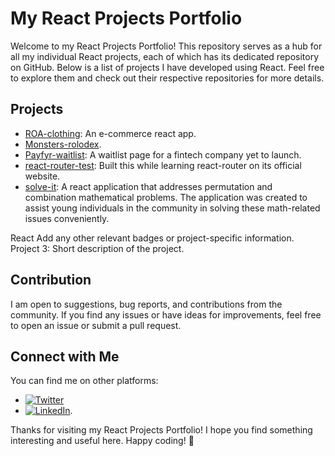 # My React Projects Portfolio

Welcome to my React Projects Portfolio! This repository serves as a hub for all my individual React projects, each of which has its dedicated repository on GitHub. Below is a list of projects I have developed using React. Feel free to explore them and check out their respective repositories for more details.

## Projects
- [ROA-clothing](https://github.com/Muhtoyyib/ROA-Clothing/tree/202a5cc213495d19d370f8cb5e1a9d3484287bf1): An e-commerce react app.
- [Monsters-rolodex](https://github.com/Muhtoyyib/monsters-rolodex/tree/bc5219eb1067e69d15a449818b25d86376af8165).
- [Payfyr-waitlist](https://github.com/Muhtoyyib/payfyr-waitlist/tree/d5de854c2392f1df32acaba9cc6532556943fdbb): A waitlist page for a fintech company yet to launch.
- [react-router-test](https://github.com/Muhtoyyib/react-router-test/tree/94c167a82f9092f040cc8bae49334cf6bcef385c): Built this while learning react-router on its official website.
- [solve-it](https://github.com/Muhtoyyib/solve-it-react/tree/da8afd40776d263615e833c3cbaafbba493cedfa): A react application that addresses permutation and combination mathematical problems. The application was created to assist young individuals in the community in solving these math-related issues conveniently.

React
Add any other relevant badges or project-specific information.
Project 3: Short description of the project.



## Contribution

I am open to suggestions, bug reports, and contributions from the community. If you find any issues or have ideas for improvements, feel free to open an issue or submit a pull request.

## Connect with Me

You can find me on other platforms:

- [![Twitter](https://img.shields.io/twitter/url/https/twitter.com/devtoheeb?style=social)](https://twitter.com/devtoheeb)
- [![LinkedIn](https://img.shields.io/badge/-LinkedIn-blue?logo=linkedin&style=social)](https://www.linkedin.com/in/akande-olalekan-toheeb-2a69a0221/).

Thanks for visiting my React Projects Portfolio! I hope you find something interesting and useful here. Happy coding! :rocket:
